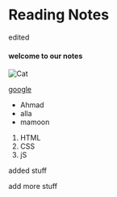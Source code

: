 # Reading Notes
edited

#### welcome to our notes

![Cat](https://static.scientificamerican.com/sciam/cache/file/92E141F8-36E4-4331-BB2EE42AC8674DD3_source.jpg?w=590&h=800&62C6A28D-D2CA-4635-AA7017C94E6DDB72)

[google](https://www.google.com/)

- Ahmad
- alla
- mamoon

1. HTML
2. CSS
3. jS


added stuff 

add more stuff
